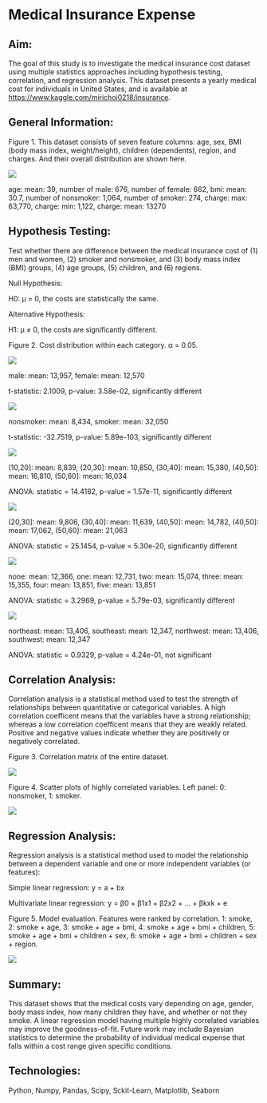 # Medical Insurance Expense

## Aim:
The goal of this study is to investigate the medical insurance cost dataset using multiple statistics approaches including hypothesis testing, correlation, and regression analysis.  This dataset presents a yearly medical cost for individuals in United States, and is available at https://www.kaggle.com/mirichoi0218/insurance.



## General Information:
Figure 1.  This dataset consists of seven feature columns: age, sex, BMI (body mass index, weight/height), children (dependents), region, and charges.  And their overall distribution are shown here.

![](image/overallgraphs.png)

age: mean: 39, number of male: 676, number of female: 662, bmi: mean: 30.7, number of nonsmoker: 1,064, number of smoker: 274, charge: max: 63,770, charge: min: 1,122, charge: mean: 13270

## Hypothesis Testing:
Test whether there are difference between the medical insurance cost of (1) men and women, (2) smoker and nonsmoker, and (3) body mass index (BMI) groups, (4) age groups, (5) children, and (6) regions.

Null Hypothesis: 

H0: µ = 0, the costs are statistically the same.

Alternative Hypothesis:

H1: µ ≠ 0, the costs are significantly different.


Figure 2.  Cost distribution within each category. α = 0.05. 

![](image/gender.png)

male: mean: 13,957, female: mean: 12,570

t-statistic: 2.1009, p-value: 3.58e-02, significantly different

![](image/smoker.png)

nonsmoker: mean: 8,434, smoker: mean: 32,050

t-statistic: -32.7519, p-value: 5.89e-103, significantly different

![](image/bmi.png)

(10,20]: mean: 8,839, (20,30]: mean: 10,850, (30,40]: mean: 15,380, (40,50]: mean: 16,810, (50,60]: mean: 16,034

ANOVA: statistic = 14.4182, p-value = 1.57e-11, significantly different

![](image/age.png)

(20,30]: mean: 9,806, (30,40]: mean: 11,639, (40,50]: mean: 14,782, (40,50]: mean: 17,062, (50,60]: mean: 21,063

ANOVA: statistic = 25.1454, p-value = 5.30e-20, significantly different

![](image/children.png)

none: mean: 12,366, one: mean: 12,731, two: mean: 15,074, three: mean: 15,355, four: mean: 13,851, five: mean: 13,851

ANOVA: statistic = 3.2969, p-value = 5.79e-03, significantly different

![](image/region.png)

northeast: mean: 13,406, southeast: mean: 12,347, northwest: mean: 13,406, southwest: mean: 12,347

ANOVA: statistic = 0.9329, p-value = 4.24e-01, not significant


## Correlation Analysis:
 Correlation analysis is a statistical method used to test the strength of relationships between quantitative or categorical variables.  A high correlation coefficent means that the variables have a strong relationship; whereas a low correlation coefficent means that they are weakly related.  Positive and negative values indicate whether they are positively or negatively correlated.


Figure 3.  Correlation matrix of the entire dataset.

![](image/overallcorrmatrix.png)

Figure 4.  Scatter plots of highly correlated variables.  Left panel: 0: nonsmoker, 1: smoker.

![](image/scatterplots.png)


## Regression Analysis:
Regression analysis is a statistical method used to model the relationship between a dependent variable and one or more independent variables (or features):

Simple linear regression: y = a + bx

Multivariate linear regression: y = β0 + β1x1 + β2x2 + ... + βkxk + e

Figure 5.  Model evaluation.  Features were ranked by correlation.  1: smoke, 2: smoke + age, 3: smoke + age + bmi, 4: smoke + age + bmi + children, 5: smoke + age + bmi + children + sex, 6: smoke + age  + bmi + children + sex + region.

![](image/regression_variables.png)


## Summary:
This dataset shows that the medical costs vary depending on age, gender, body mass index, how many children they have, and whether or not they smoke.  A linear regression model having multiple highly correlated variables may improve the goodness-of-fit.  Future work may include Bayesian statistics to determine the probability of individual medical expense that falls within a cost range given specific conditions.


## Technologies:
Python, Numpy, Pandas, Scipy, Sckit-Learn, Matplotlib, Seaborn
